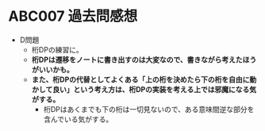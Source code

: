 # ABC007 過去問感想

- D問題
  - 桁DPの練習に。
  - **桁DPは遷移をノートに書き出すのは大変なので、書きながら考えたほうがいいかも。**
  - **また、桁DPの代替としてよくある「上の桁を決めたら下の桁を自由に動かして良い」という考え方は、桁DPの実装を考える上では邪魔になる気がする。**
    - 桁DPはあくまでも下の桁は一切見ないので、ある意味間逆な部分を含んでいる気がする。

